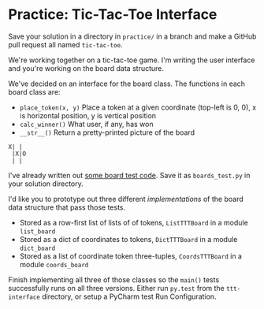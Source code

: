 # Practice: Tic-Tac-Toe Interface

Save your solution in a directory in `practice/` in a branch and make a GitHub pull request all named `tic-tac-toe`.

We're working together on a tic-tac-toe game.
I'm writing the user interface and you're working on the board data structure.

We've decided on an interface for the board class.
The functions in each board class are:

* `place_token(x, y)` Place a token at a given coordinate (top-left is 0, 0), x is horizontal position, y is vertical position
* `calc_winner()` What user, if any, has won
* `__str__()` Return a pretty-printed picture of the board

```
X| |
 |X|O
 | |
```

I've already written out [some board test code](/practice/ttt-interface/boards_test.py).
Save it as `boards_test.py` in your solution directory.

I'd like you to prototype out three different _implementations_ of the board data structure that pass those tests.

* Stored as a row-first list of lists of of tokens, `ListTTTBoard` in a module `list_board`
* Stored as a dict of coordinates to tokens, `DictTTTBoard` in a module `dict_board`
* Stored as a list of coordinate token three-tuples, `CoordsTTTBoard` in a module `coords_board`

Finish implementing all three of those classes so the `main()` tests successfully runs on all three versions.
Either run `py.test` from the `ttt-interface` directory, or setup a PyCharm test Run Configuration.
